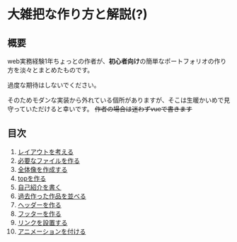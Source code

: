 # 大雑把な作り方と解説(?)

## 概要
web実務経験1年ちょっとの作者が、**初心者向け**の簡単なポートフォリオの作り方を淡々とまとめたものです。

過度な期待はしないでください。

そのためモダンな実装から外れている個所がありますが、そこは生暖かいめで見守っていただけると幸いです。
~~作者の場合は迷わずvueで書きます~~

## 目次
1. [レイアウトを考える]()
1. [必要なファイルを作る]()
1. [全体像を作成する]()
1. [topを作る]()
1. [自己紹介を書く]()
1. [過去作った作品を並べる]()
1. [ヘッダーを作る]()
1. [フッターを作る]()
1. [リンクを設置する]()
1. [アニメーションを付ける]()
